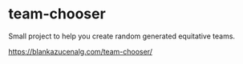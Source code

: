 # team-chooser
Small project to help you create random generated equitative teams.

https://blankazucenalg.com/team-chooser/

